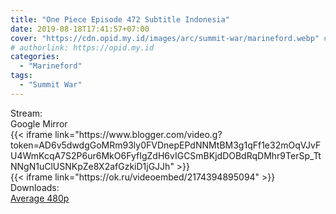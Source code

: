 ```yaml
---
title: "One Piece Episode 472 Subtitle Indonesia"
date: 2019-08-18T17:41:57+07:00
cover: "https://cdn.opid.my.id/images/arc/summit-war/marineford.webp" # Optional, cover
# authorlink: https://opid.my.id
categories:
  - "Marineford"
tags:
  - "Summit War"
---
```

<div class="ui menu violet borderless inverted">
  <div class="header item active">
        Stream:
    </div>
  <a class="active item" data-tab="google">
    <i class="google drive icon"></i> Google
  </a>
  <a class="item nounderline" data-tab="mirror">
    <i class="odnoklassniki icon"></i> Mirror
  </a>
</div>
<div class="ui bottom attached tab segment active" style="border:0 !important;" data-tab="google">
{{< iframe link="https://www.blogger.com/video.g?token=AD6v5dwdgGoMRm93ly0FVDnepEPdNNMtBM3g1qFf1e32mOqVJvFU4WmKcqA7S2P6ur6MkO6FyfIgZdH6vIGCSmBKjdDOBdRqDMhr9TerSp_TtNNgN1uClUSNKpZe8X2afGzkiD1jGJJh" >}}
</div>
<div class="ui bottom attached tab segment" style="border:0 !important;" data-tab="mirror">
{{< iframe link="https://ok.ru/videoembed/2174394895094" >}}
</div>
<div class="ui menu violet borderless inverted">
  <div class="header item active">
        Downloads:
    </div>
  <a class="item nounderline" href="https://ouo.io/kgHRxz" target="_blank" rel="dofollow"><i class="google drive icon"></i>
    Average 480p</a>
</div>